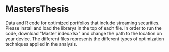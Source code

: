 # MastersThesis
Data and R code for optimized portfolios that include streaming securities.
Please install and load the librarys in the top of each file.
In order to run the code, download "Master index.xlsx" and change the path to the location on your device.
The different files represents the different types of optimization techniques applied in the analysis.
